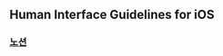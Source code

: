 ## Human Interface Guidelines for iOS

### [노션](https://www.notion.so/HIG-de2fca58411842f883138a9aabb86bcc)
